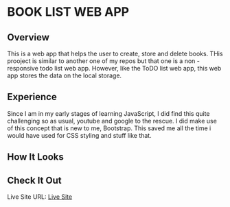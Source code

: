 # BOOK LIST WEB APP

## Overview
This is a web app that helps the user to create, store and delete books. THis prooject is similar to another one of my repos but that one is a non - responsive todo list web app. However, like the ToDO list web app, this web app stores the data on the local storage.

## Experience
Since I am in my early stages of learning JavaScript, I did find this quite challenging so as usual, youtube and google to the rescue. I did make use of this concept that is new to me, Bootstrap. This saved me all the time i would have used for CSS styling and stuff like that.

## How It Looks


## Check It Out
Live Site URL: [Live Site]()